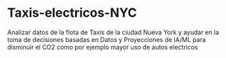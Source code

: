 # Taxis-electricos-NYC
Analizar datos de la flota de Taxis de la ciudad Nueva York y ayudar en la toma de decisiones basadas en Datos y Proyecciones de IA/ML para disminuir el CO2 como por ejemplo mayor uso de autos electricos

